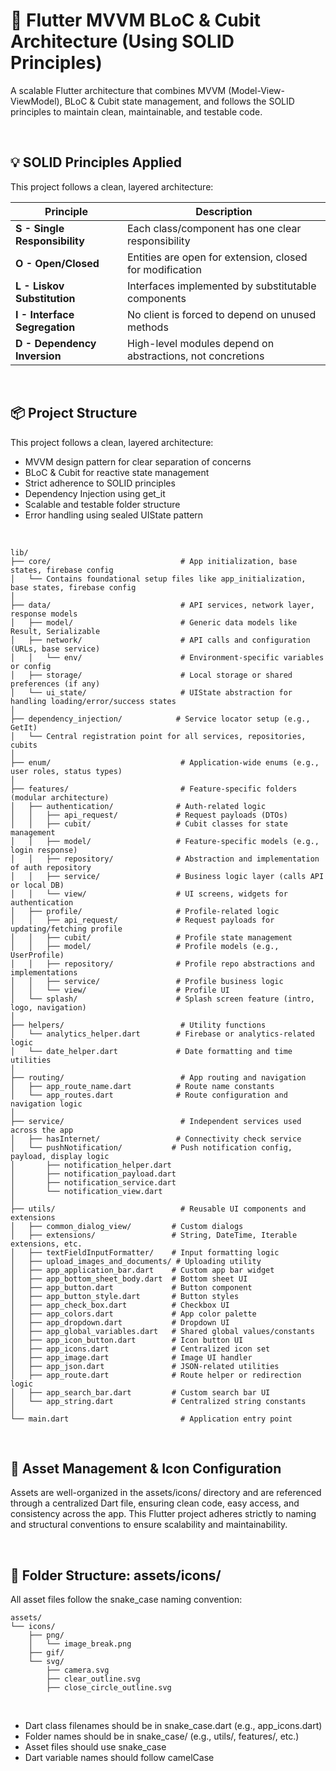 # 🚀 Flutter MVVM BLoC & Cubit Architecture (Using SOLID Principles)

A scalable Flutter architecture that combines MVVM (Model-View-ViewModel), BLoC & Cubit state management, and follows the SOLID principles to maintain clean, maintainable, and testable code.

&nbsp;
&nbsp;
&nbsp;
&nbsp;
&nbsp;
&nbsp;

## 💡 SOLID Principles Applied

This project follows a clean, layered architecture:

| Principle                     | Description                                                             |
|-------------------------------|-------------------------------------------------------------------------|
| **S - Single Responsibility** | Each class/component has one clear responsibility                       |
| **O - Open/Closed**           | Entities are open for extension, closed for modification                |
| **L - Liskov Substitution**   | Interfaces implemented by substitutable components                      |
| **I - Interface Segregation** | No client is forced to depend on unused methods                         |
| **D - Dependency Inversion**  | High-level modules depend on abstractions, not concretions              |


&nbsp;
&nbsp;
&nbsp;
&nbsp;
&nbsp;
&nbsp;


## 📦 Project Structure

This project follows a clean, layered architecture:

- MVVM design pattern for clear separation of concerns
- BLoC & Cubit for reactive state management
- Strict adherence to SOLID principles
- Dependency Injection using get_it
- Scalable and testable folder structure
- Error handling using sealed UIState pattern

&nbsp;

```text
lib/
├── core/                             # App initialization, base states, firebase config
│   └── Contains foundational setup files like app_initialization, base states, firebase config
│
├── data/                             # API services, network layer, response models
│   ├── model/                        # Generic data models like Result, Serializable
│   ├── network/                      # API calls and configuration (URLs, base service)
│   │   └── env/                      # Environment-specific variables or config
│   ├── storage/                      # Local storage or shared preferences (if any)
│   └── ui_state/                     # UIState abstraction for handling loading/error/success states
│
├── dependency_injection/            # Service locator setup (e.g., GetIt)
│   └── Central registration point for all services, repositories, cubits
│
├── enum/                             # Application-wide enums (e.g., user roles, status types)
│
├── features/                         # Feature-specific folders (modular architecture)
│   ├── authentication/              # Auth-related logic
│   │   ├── api_request/             # Request payloads (DTOs)
│   │   ├── cubit/                   # Cubit classes for state management
│   │   ├── model/                   # Feature-specific models (e.g., login response)
│   │   ├── repository/              # Abstraction and implementation of auth repository
│   │   ├── service/                 # Business logic layer (calls API or local DB)
│   │   └── view/                    # UI screens, widgets for authentication
│   ├── profile/                     # Profile-related logic
│   │   ├── api_request/             # Request payloads for updating/fetching profile
│   │   ├── cubit/                   # Profile state management
│   │   ├── model/                   # Profile models (e.g., UserProfile)
│   │   ├── repository/              # Profile repo abstractions and implementations
│   │   ├── service/                 # Profile business logic
│   │   └── view/                    # Profile UI
│   └── splash/                      # Splash screen feature (intro, logo, navigation)
│
├── helpers/                          # Utility functions
│   └── analytics_helper.dart        # Firebase or analytics-related logic
│   └── date_helper.dart             # Date formatting and time utilities
│
├── routing/                          # App routing and navigation
│   ├── app_route_name.dart          # Route name constants
│   └── app_routes.dart              # Route configuration and navigation logic
│
├── service/                          # Independent services used across the app
│   ├── hasInternet/                 # Connectivity check service
│   └── pushNotification/           # Push notification config, payload, display logic
│       ├── notification_helper.dart
│       ├── notification_payload.dart
│       ├── notification_service.dart
│       └── notification_view.dart
│
├── utils/                            # Reusable UI components and extensions
│   ├── common_dialog_view/         # Custom dialogs
│   ├── extensions/                 # String, DateTime, Iterable extensions, etc.
│   ├── textFieldInputFormatter/    # Input formatting logic
│   ├── upload_images_and_documents/ # Uploading utility
│   ├── app_application_bar.dart    # Custom app bar widget
│   ├── app_bottom_sheet_body.dart  # Bottom sheet UI
│   ├── app_button.dart             # Button component
│   ├── app_button_style.dart       # Button styles
│   ├── app_check_box.dart          # Checkbox UI
│   ├── app_colors.dart             # App color palette
│   ├── app_dropdown.dart           # Dropdown UI
│   ├── app_global_variables.dart   # Shared global values/constants
│   ├── app_icon_button.dart        # Icon button UI
│   ├── app_icons.dart              # Centralized icon set
│   ├── app_image.dart              # Image UI handler
│   ├── app_json.dart               # JSON-related utilities
│   ├── app_route.dart              # Route helper or redirection logic
│   ├── app_search_bar.dart         # Custom search bar UI
│   └── app_string.dart             # Centralized string constants
│
└── main.dart                         # Application entry point
```

&nbsp;
&nbsp;
&nbsp;
&nbsp;
&nbsp;
&nbsp;


## 🧩 Asset Management & Icon Configuration

Assets are well-organized in the assets/icons/ directory and are referenced through a centralized Dart file, ensuring clean code, easy access, and consistency across the app.
This Flutter project adheres strictly to naming and structural conventions to ensure scalability and maintainability.

&nbsp;
&nbsp;
&nbsp;
&nbsp;
&nbsp;
&nbsp;

## 🎨 Folder Structure: assets/icons/

All asset files follow the snake_case naming convention:

```text
assets/
└── icons/
    ├── png/
    │   └── image_break.png
    ├── gif/
    └── svg/
        ├── camera.svg
        ├── clear_outline.svg
        ├── close_circle_outline.svg
```  

&nbsp;

- Dart class filenames should be in snake_case.dart (e.g., app_icons.dart)
- Folder names should be in snake_case/ (e.g., utils/, features/, etc.)
- Asset files should use snake_case
- Dart variable names should follow camelCase




